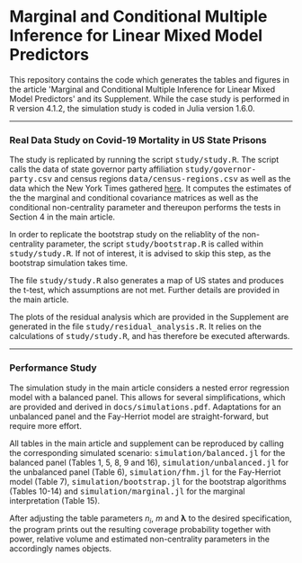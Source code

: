 # Marginal and Conditional Multiple Inference for Linear Mixed Model Predictors

This repository contains the code which generates the tables and figures in the article 'Marginal and Conditional Multiple Inference for Linear Mixed Model Predictors' and its Supplement. 
While the case study is performed in R version 4.1.2, the simulation study is coded in Julia version 1.6.0. 

---

### Real Data Study on Covid-19 Mortality in US State Prisons

The study is replicated by running the script <tt>study/study.R</tt>. The script calls the data of state governor party affiliation <tt>study/governor-party.csv</tt> and census regions <tt>data/census-regions.csv</tt> as well as the data which the New York Times gathered [here](https://github.com/kramlinger/covid-19-data). 
It computes the estimates of the the marginal and conditional covariance matrices as well as the conditional non-centrality parameter and thereupon performs the tests in Section 4 in the main article.  

In order to replicate the bootstrap study on the reliablity of the non-centrality parameter, the script  <tt>study/bootstrap.R</tt> is called within <tt>study/study.R</tt>. If not of interest, it is advised to skip this step, as the bootstrap simulation takes time. 

The file <tt>study/study.R</tt> also generates a map of US states and produces the t-test, which assumptions are not met. Further details are provided in the main article. 

The plots of the residual analysis which are provided in the Supplement are generated in the file <tt>study/residual_analysis.R</tt>. It relies on the calculations of <tt>study/study.R</tt>, and has therefore be executed afterwards. 


---

### Performance Study

The simulation study in the main article considers a nested error regression model with a balanced panel. 
This allows for several simplifications, which are provided and derived in <tt>docs/simulations.pdf</tt>. 
Adaptations for an unbalanced panel and the Fay-Herriot model are straight-forward, but require more effort. 

All tables in the main article and supplement can be reproduced by calling the corresponding simulated scenario: 
<tt>simulation/balanced.jl</tt> for the balanced panel (Tables 1, 5, 8, 9 and 16), 
<tt>simulation/unbalanced.jl</tt> for the unbalanced panel (Table 6), 
<tt>simulation/fhm.jl</tt> for the Fay-Herriot model (Table 7), 
<tt>simulation/bootstrap.jl</tt> for the bootstrap algorithms (Tables 10-14) and 
<tt>simulation/marginal.jl</tt> for the marginal interpretation (Table 15). 

After adjusting the table parameters $n_i$, $m$ and $\boldsymbol{\lambda}$ to the desired specification, the program prints out the
resulting coverage probability together with power, relative volume and estimated non-centrality parameters in the accordingly names objects. 
